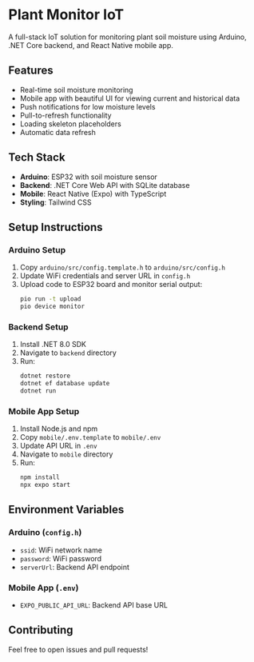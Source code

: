 # Plant Monitor IoT

A full-stack IoT solution for monitoring plant soil moisture using Arduino, .NET Core backend, and React Native mobile app.

## Features

- Real-time soil moisture monitoring
- Mobile app with beautiful UI for viewing current and historical data
- Push notifications for low moisture levels
- Pull-to-refresh functionality
- Loading skeleton placeholders
- Automatic data refresh

## Tech Stack

- **Arduino**: ESP32 with soil moisture sensor
- **Backend**: .NET Core Web API with SQLite database
- **Mobile**: React Native (Expo) with TypeScript
- **Styling**: Tailwind CSS

## Setup Instructions

### Arduino Setup

1. Copy `arduino/src/config.template.h` to `arduino/src/config.h`
2. Update WiFi credentials and server URL in `config.h`
3. Upload code to ESP32 board and monitor serial output:
   ```bash
   pio run -t upload
   pio device monitor
   ```


### Backend Setup

1. Install .NET 8.0 SDK
2. Navigate to `backend` directory
3. Run:
   ```bash
   dotnet restore
   dotnet ef database update
   dotnet run
   ```

### Mobile App Setup

1. Install Node.js and npm
2. Copy `mobile/.env.template` to `mobile/.env`
3. Update API URL in `.env`
4. Navigate to `mobile` directory
5. Run:
   ```bash
   npm install
   npx expo start
   ```

## Environment Variables

### Arduino (`config.h`)
- `ssid`: WiFi network name
- `password`: WiFi password
- `serverUrl`: Backend API endpoint

### Mobile App (`.env`)
- `EXPO_PUBLIC_API_URL`: Backend API base URL

## Contributing

Feel free to open issues and pull requests!
